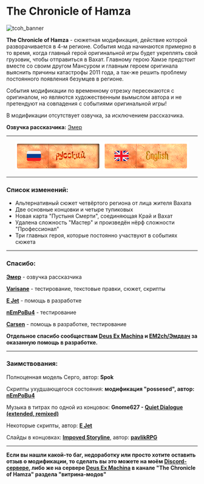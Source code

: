 # The Chronicle of Hamza
![tcoh_banner](https://github.com/user-attachments/assets/7fa7de5e-c459-46ac-b26e-4d4af801bc0a)

**The Chronicle of Hamza** - cюжетная модификация, действие которой разворачивается в 4-м регионе. События мода начинаются примерно в то время, когда главный герой оригинальной игры будет укреплять свой грузовик, чтобы отправиться в Вахат. Главному герою Хамзе предстоит вместе со своим другом Мансуром и главным героем оригинала выяснить причины катастрофы 2011 года, а так-же решить проблему постоянного появления безумцев в регионе.

События модификации по временному отрезку пересекаются с оригиналом, но являются художественным вымыслом автора и не претендуют на совпадения с событиями оригинальной игры!

В модификации отсутствует озвучка, за исключением рассказчика.

**Озвучка рассказчика:** [Эмер](https://www.youtube.com/@emerehhhhh)

---
<div align="center">
  
![RU Readme](gitassets/ru_banner_sel.png)   [![EN Readme](gitassets/en_banner.png)](https://github.com/ksh1vn/The-Chronicle-of-Hamza/blob/main/README_en.md)

</div>

---
### Список изменений:

- Альтернативный сюжет четвёртого региона от лица жителя Вахата
- Две основные концовки и четыре тупиковых
- Новая карта "Пустыня Смерти", соединяющая Край и Вахат
- Удалена сложность "Мастер" и произведён нёрф сложности "Профессионал"
- Три главных героя, которые постоянно участвуют в событиях сюжета

--- 
### Спасибо:


**[Эмер](https://www.youtube.com/@emerehhhhh)** - озвучка рассказчика

**[Varisane](https://github.com/Varisane)** - тестирование, текстовые правки, сюжет, скрипты

**[E Jet](https://github.com/ejetaxeblevich)** - помощь в разработке

**[nEmPoBu4](https://github.com/lyokhatankist)** - тестирование

**[Carsen](https://github.com/CarsenStream)** - помощь в разработке, тестирование

**Отдельное спасибо сообществам [Deus Ex Machina](https://github.com/DeusExMachinaTeam) и [EM2ch/Эмдвач](https://vk.com/em2ch) за оказанную помощь в разработке.**

---
### Заимствования:

Полноценная модель Серго, автор: **Spok**

Скрипты ухудшающегося состояния: **модификация "possesed", автор: [nEmPoBu4](https://github.com/lyokhatankist)**

Музыка в титрах по одной из концовок: **Gnome627 - [Quiet Dialogue (extended, remixed)](https://youtu.be/bhsTFClFSjo)**

Некоторые скрипты, автор: **[E Jet](https://github.com/ejetaxeblevich)**

Слайды в концовках: **[Impoved Storyline](https://github.com/zatinu322/ImprovedStoryline)**, автор: **[pavlikRPG](https://github.com/zatinu322/)**

---

**Если вы нашли какой-то баг, недоработку или просто хотите оставить отзыв о модификации, то сделать вы это можете на моём [Discord-сервере](https://discord.gg/5UAjrrsM5B), либо же на сервере [Deus Ex Machina](https://discord.gg/PVW57kr) в канале "The Chronicle of Hamza" разделa "витрина-модов"**